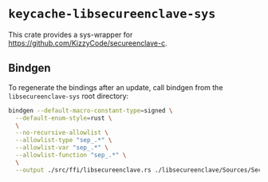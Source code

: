 # `keycache-libsecureenclave-sys`
This crate provides a sys-wrapper for <https://github.com/KizzyCode/secureenclave-c>.

## Bindgen
To regenerate the bindings after an update, call bindgen from the `libsecureenclave-sys` root directory:
```sh
bindgen --default-macro-constant-type=signed \
  --default-enum-style=rust \
  \
  --no-recursive-allowlist \
  --allowlist-type "sep_.*" \
  --allowlist-var "sep_.*" \
  --allowlist-function "sep_.*" \
  \
  --output ./src/ffi/libsecureenclave.rs ./libsecureenclave/Sources/SecureEnclave/include/SecureEnclave.h
```
